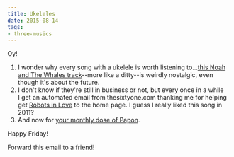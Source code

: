 ```yaml
---
title: Ukeleles
date: 2015-08-14
tags:
- three-musics
---
```


Oy!

1. I wonder why every song with a ukelele is worth listening to...<a href="https://www.youtube.com/watch?v=T8YCSJpF4g4">this Noah and The Whales track</a>--more like a ditty--is weirdly nostalgic, even though it's about the future.
1. I don't know if they're still in business or not, but every once in a while I get an automated email from thesixtyone.com thanking me for helping get <a href="https://www.youtube.com/watch?v=ttH4Rd8djPM">Robots in Love</a> to the home page. I guess I really liked this song in 2011?
1. And now for <a href="https://www.youtube.com/watch?v=Wb9qjvoJ1t8">your monthly dose of Papon</a>.

Happy Friday!

Forward this email to a friend!
